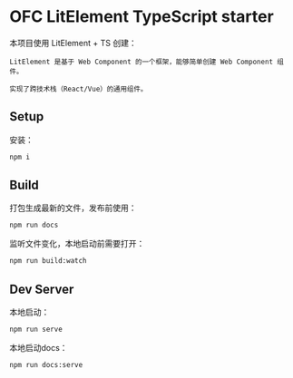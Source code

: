 # OFC LitElement TypeScript starter

本项目使用 LitElement + TS 创建：
    
    LitElement 是基于 Web Component 的一个框架，能够简单创建 Web Component 组件。

    实现了跨技术栈（React/Vue）的通用组件。

## Setup

安装：

```bash
npm i
```

## Build

打包生成最新的文件，发布前使用：

```bash
npm run docs
```

监听文件变化，本地启动前需要打开：

```bash
npm run build:watch
```

## Dev Server

本地启动：

```bash
npm run serve
```

本地启动docs：

```bash
npm run docs:serve
```